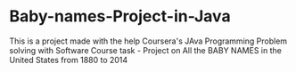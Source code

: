 # Baby-names-Project-in-Java
This is a project made with the help  Coursera's JAva Programming Problem solving with Software Course task - Project on All the BABY NAMES in the United States from 1880 to 2014
